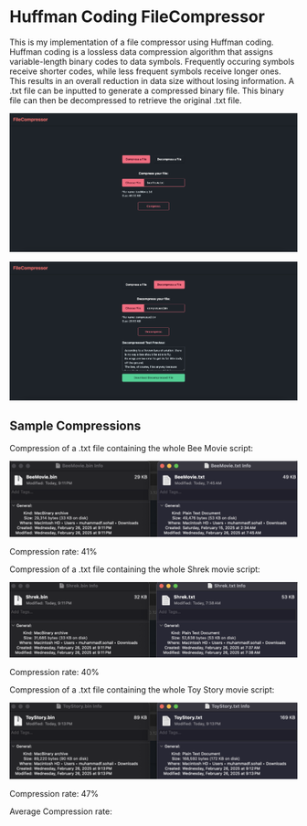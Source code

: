 # Huffman Coding FileCompressor

This is my implementation of a file compressor using Huffman coding. Huffman coding is a lossless data compression algorithm that assigns variable-length binary codes to data symbols. Frequently occuring symbols receive shorter codes, while less frequent symbols receive longer ones. This results in an overall reduction in data size without losing information. A .txt file can be inputted to generate a compressed binary file. This binary file can then be decompressed to retrieve the original .txt file.

![Example of compressing a file](https://github.com/mfsohail12/FileCompressor/blob/main/Assets/Compress.png)

![Example of decompressing a file](https://github.com/mfsohail12/FileCompressor/blob/main/Assets/Decompress.png)

## Sample Compressions

Compression of a .txt file containing the whole Bee Movie script:

![Bee Movie script compression comparison](https://github.com/mfsohail12/FileCompressor/blob/main/Assets/BeeMovie.png)

Compression rate: 41% 

Compression of a .txt file containing the whole Shrek movie script:

![Shrek script compression comparison](https://github.com/mfsohail12/FileCompressor/blob/main/Assets/Shrek.png)

Compression rate: 40%

Compression of a .txt file containing the whole Toy Story movie script:

![Toy Story script compression comparison](https://github.com/mfsohail12/FileCompressor/blob/main/Assets/ToyStory.png)

Compression rate: 47%

Average Compression rate: 
